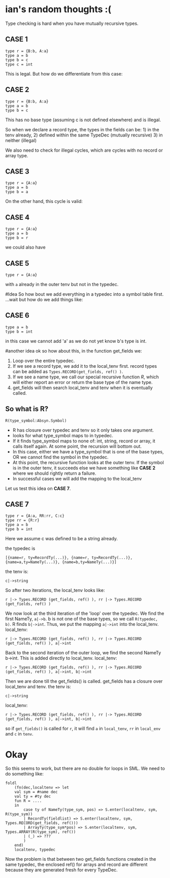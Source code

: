 # ian's random thoughts :(
Type checking is hard when you have mutually recursive types.

## CASE 1
```
type r = {B:b, A:a}
type a = b
type b = c
type c = int
```

This is legal. But how do we differentiate from this case:

## CASE 2
```
type r = {B:b, A:a}
type a = b
type b = c
```
This has no base type (assuming c is not defined elsewhere) and is illegal.

So when we declare a record type, the types in the fields can be: 1) in the tenv already, 2) defined within the same TypeDec (mutually recursive) 3) in neither (illegal)

We also need to check for illegal cycles, which are cycles with no record or array type.
## CASE 3
```
type r = {A:a}
type a = b
type b = a
```

On the other hand, this cycle is valid:
## CASE 4
```
type r = {A:a}
type a = b
type b = r
```
we could also have
## CASE 5
```
type r = {A:a}
```
with `a` already in the outer tenv but not in the typedec.

#Idea
So how bout we add everything in a typedec into a symbol table first.
...wait but how do we add things like:
## CASE 6
```
type a = b
type b = int
```

in this case we cannot add 'a' as we do not yet know b's type is int.

#another idea
ok so how about this, in the function get_fields we:
1. Loop over the entire typedec.
2. If we see a record type, we add it to the local_tenv first. record types can be added as `Types.RECORD(get_fields, ref() )`.
2. If we see a name type, we call our special recursive function *R*, which will either report an error or return the base type of the name type.
3. get_fields will then search local_tenv and tenv when it is eventually called.

## So what is R?

```
R(type_symbol:Absyn.Symbol)
``` 
- R has closure over typedec and tenv so it only takes one argument.
- looks for what type_symbol maps to in typedec.
- If it finds type_symbol maps to none of: int, string, record or array, it calls itself again. At some point, the recursion will bottom out.
- In this case, either we have a type_symbol that is one of the base types, OR we cannot find the symbol in the typedec.
- At this point, the recursive function looks at the outer tenv. If the symbol is in the outer tenv, it succeeds else we have something like **CASE 2** where we should rightly return a failure.
- In successful cases we will add the mapping to the local_tenv 

Let us test this idea on **CASE 7**.

## CASE 7
```
type r = {A:a, RR:rr, C:c}
type rr = {R:r}
type a = b
type b = int
```
Here we assume c was defined to be a string already.

the typedec is
```
[{name=r, ty=RecordTy(...)}, {name=r, ty=RecordTy(...)}, {name=a,ty=NameTy(...)}, {name=b,ty=NameTy(...)}]
```

the tenv is:
```
c|->string
```

So after two iterations, the local_tenv looks like:
```
r |-> Types.RECORD (get_fields, ref() ), rr |-> Types.RECORD (get_fields, ref() )
```
We now look at the third iteration of the 'loop' over the typedec. We find the first NameTy, `a|->b`. b is not one of the base types, so we call `R(typedec, b)`. R finds `b|->int`. Thus, we put the mapping `a|->int` into the local_tenv.
local_tenv:
```
r |-> Types.RECORD (get_fields, ref() ), rr |-> Types.RECORD (get_fields, ref() ), a|->int
```
Back to the second iteration of the outer loop, we find the second NameTy b->int. This is added directly to local_tenv.
local_tenv:
```
r |-> Types.RECORD (get_fields, ref() ), rr |-> Types.RECORD (get_fields, ref() ), a|->int, b|->int
```
Then we are done till the get_fields() is called. get_fields has a closure over local_tenv and tenv.
the tenv is:
```
c|->string
```
local_tenv:
```
r |-> Types.RECORD (get_fields, ref() ), rr |-> Types.RECORD (get_fields, ref() ), a|->int, b|->int
```
so if `get_fields()` is called for `r`, it will find `a` in `local_tenv`, `rr` in `local_env` and `c` in `tenv`.

# Okay
So this seems to work, but there are no double for loops in SML. We need to do something like:
```
foldl
    (fn(dec,localtenv => let
    val sym = #name dec
    val ty = #ty dec
    fun R = ....
    in
        case ty of NameTy(type_sym, pos) => S.enter(localtenv, sym, R(type_sym))
        | RecordTy(fieldlist) => S.enter(localtenv, sym, Types.RECORD(get_fields, ref())) 
        | ArrayTy(type_sym*pos) => S.enter(localtenv, sym, Types.ARRAY(R(type_sym), ref())
        | (_) => ???
        )
    end)
    localtenv, typedec
```

Now the problem is that between two get_fields functions created in the same typedec, the enclosed ref() for arrays and record are different because they are generated fresh for every TypeDec.
